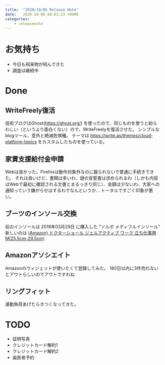 ```yaml
---
title:  "2020/10/06 Release Note"
date:   2020-10-06 09:01:23 +0900
categories:
	- releasenote
---
```


# お気持ち

* 今日も飛来物が飛んできた
* 調査は継続中

# Done

## WriteFreely復活

技術ブログはGhost(https://ghost.org/) を使ったので、同じものを使うと紛らわしい（というより面白くない）ので、WriteFreelyを復活させた。
シンプルなblogツール、意外と絶滅危惧種。
テーマは https://write.as/themes/cloud-platform-topics をカスタムしたものを使っている。

## 家賃支援給付金申請

Webは良かった。Firefoxは動作対象外なのに蹴られないで普通に手続きできた。
それは良いけど、書類は多いわ、謎の宣誓書は求められるわ（しかも内容はWebで最初に確認される文書とまるっきり同じ）、金額は少ないわ、大家への通知っていう嫌がらせはするわでなんというか… トータルですごく印象が悪い。

## ブーツのインソール交換

前のインソールは 2018年03月29日 に購入した "ソルボ メディフルインソール"
新しいのは [(Amazon) ドクターショール ジェルアクティブ ワーク 立ち仕事用 M(25.5cm-29.5cm)](https://www.amazon.co.jp/gp/product/B06WGWRBDP/ref=as_li_qf_asin_il_tl?ie=UTF8&tag=yakumo07-22&creative=1211&linkCode=as2&creativeASIN=B06WGWRBDP&linkId=df4eca9e064a8df8653e653bd9cab981) 

## Amazonアソシエイト

Amazonのウィジェットが使いたくて登録してみた。
180日以内に3件売れないとアウトらしいのでアウトですわね

## リングフィット

運動負荷あげたらきつくなってきた。

# TODO 

* 証明写真
* クレジットカード解約1
* クレジットカード解約2
* 歯医者予約


